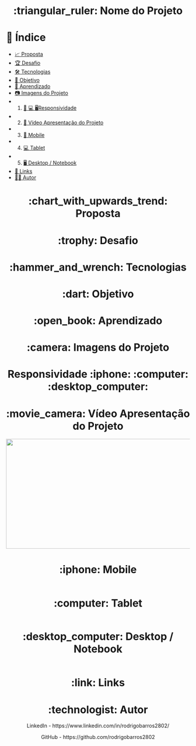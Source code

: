 <h1 align="center">:triangular_ruler: Nome do Projeto</h1>

# :memo: Índice
* [:chart_with_upwards_trend: Proposta]()
* [:trophy: Desafio]()
* [:hammer_and_wrench: Tecnologias]()
* [:dart: Objetivo]()
* [:open_book: Aprendizado]()
* [:camera: Imagens do Projeto]()
* 1. [:iphone: :computer: :desktop_computer:Responsividade]()
* 2. [:movie_camera: Vídeo Apresentação do Projeto]()
* 3. [:iphone: Mobile]()
* 4. [:computer: Tablet]()
* 5. [:desktop_computer: Desktop / Notebook]()
* [:link: Links]()
* [:technologist: Autor]()

<h1 align="center">:chart_with_upwards_trend: Proposta</h1>
<p align="center"></p>

<h1 align="center">:trophy: Desafio</h1>
<p align="center"></p>

<h1 align="center">:hammer_and_wrench: Tecnologias</h1>
<p align="center"></p>

<h1 align="center">:dart: Objetivo</h1>
<p align="center"></p>

<h1 align="center">:open_book: Aprendizado</h1>
<p align="center"></p>

<h1 align="center">:camera: Imagens do Projeto</h1>

<h1 align="center">Responsividade :iphone: :computer: :desktop_computer:</h1>

<h1 align="center">:movie_camera: Vídeo Apresentação do Projeto</h1>
<p align="center">
<img width="600" height="300" src="assets/img/gif-apresentacao.gif">
</p>

<h1 align="center">:iphone: Mobile</h1>
<p align="center"><img src=""></p>

<h1 align="center">:computer: Tablet</h1>
<p align="center"><img src=""></p>

<h1 align="center">:desktop_computer: Desktop / Notebook</h1>
<p align="center"><img src=""></p>

<h1 align="center">:link: Links</h1>
<p align="center"></p>

<h1 align="center">:technologist: Autor</h1>
<p align="center">LinkedIn - https://www.linkedin.com/in/rodrigobarros2802/</p>

<p align="center">GitHub - https://github.com/rodrigobarros2802</p> 
